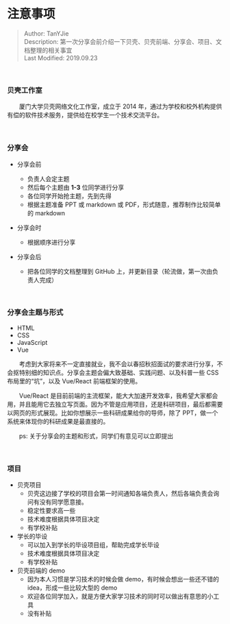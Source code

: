 # 注意事项
> Author: TanYJie  
> Description: 第一次分享会前介绍一下贝壳、贝壳前端、分享会、项目、文档整理的相关事宜  
> Last Modified: 2019.09.23


<br>

### 贝壳工作室
&emsp;&emsp;厦门大学贝壳网络文化工作室，成立于 2014 年，通过为学校和校外机构提供有偿的软件技术服务，提供给在校学生一个技术交流平台。
  

<br>


### 分享会
* 分享会前
  * 负责人会定主题
  * 然后每个主题由 **1-3** 位同学进行分享
  * 各位同学开始抢主题，先到先得
  * 根据主题准备 PPT 或 markdown 或 PDF，形式随意，推荐制作比较简单的 markdown
  
* 分享会时
  * 根据顺序进行分享
  
* 分享会后
  * 把各位同学的文档整理到 GitHub 上，并更新目录（轮流做，第一次由负责人完成）

<br>

### 分享会主题与形式
* HTML
* CSS
* JavaScript
* Vue

&emsp;&emsp;考虑到大家将来不一定直接就业，我不会以春招秋招面试的要求进行分享，不会抠特别细的知识点。分享会主题会偏大致基础、实践问题、以及科普一些 CSS 布局里的“坑”，以及 Vue/React 前端框架的使用。

&emsp;&emsp;Vue/React 是目前前端的主流框架，能大大加速开发效率，我希望大家都会用，并且能用它去独立写页面。因为不管是应用项目，还是科研项目，最后都需要以网页的形式展现。比如你想展示一些科研成果给你的导师，除了 PPT，做一个系统来体现你的科研成果是最直接的。

&emsp;&emsp;ps: 关于分享会的主题和形式，同学们有意见可以立即提出

<br>

### 项目
* 贝壳项目
  * 贝壳这边接了学校的项目会第一时间通知各端负责人，然后各端负责会询问有没有同学愿意接。
  * 稳定性要求高一些
  * 技术难度根据具体项目决定
  * 有学校补贴
* 学长的毕设
  * 可以加入到学长的毕设项目组，帮助完成学长毕设
  * 技术难度根据具体项目决定
  * 有学校补贴
* 贝壳前端的 demo
  * 因为本人习惯是学习技术的时候会做 demo，有时候会想出一些还不错的 idea，形成一些比较大型的 demo
  * 欢迎各位同学加入，就是方便大家学习技术的同时可以做出有意思的小工具
  * 没有补贴
